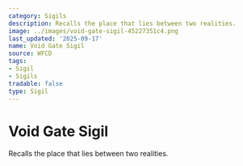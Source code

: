 ```yaml
---
category: Sigils
description: Recalls the place that lies between two realities.
image: ../images/void-gate-sigil-45227351c4.png
last_updated: '2025-09-17'
name: Void Gate Sigil
source: WFCD
tags:
- Sigil
- Sigils
tradable: false
type: Sigil
---
```


# Void Gate Sigil

Recalls the place that lies between two realities.

